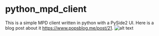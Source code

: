 # python_mpd_client
This is a simple MPD client written in python with a PySide2 UI. Here is a blog post about it https://www.popsblog.me/post/21.
![alt text](https://github.com/adrianalin/python_mpd_client/blob/master/screenshot.png)
